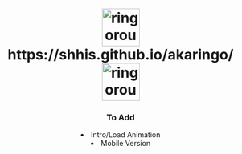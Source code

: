 
 <h1 href="https://shhis.github.io/akaringo/" align="center"> <img src="https://i.ibb.co/rMx4nYP/3dgifmaker61594.gif" alt="ringorou CAS" width="75"/> https://shhis.github.io/akaringo/ <img src="https://i.ibb.co/rMx4nYP/3dgifmaker61594.gif" alt="ringorou CAS" width="75"/> 
 </h1> 

<h3 align="center"> To Add </h2>
<p> <li align="center"> Intro/Load Animation </li>
 <li align="center"> Mobile Version </li> </p>
